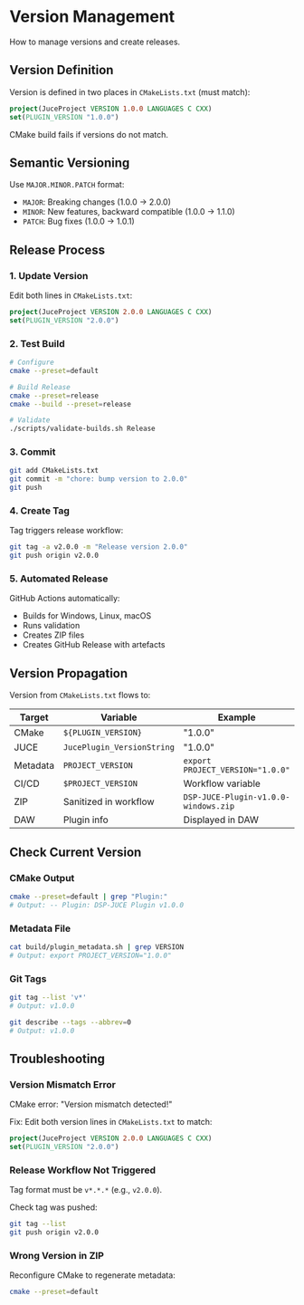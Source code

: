 # Version Management

How to manage versions and create releases.

## Version Definition

Version is defined in two places in `CMakeLists.txt` (must match):

```cmake
project(JuceProject VERSION 1.0.0 LANGUAGES C CXX)
set(PLUGIN_VERSION "1.0.0")
```

CMake build fails if versions do not match.

## Semantic Versioning

Use `MAJOR.MINOR.PATCH` format:

- `MAJOR`: Breaking changes (1.0.0 → 2.0.0)
- `MINOR`: New features, backward compatible (1.0.0 → 1.1.0)
- `PATCH`: Bug fixes (1.0.0 → 1.0.1)

## Release Process

### 1. Update Version

Edit both lines in `CMakeLists.txt`:

```cmake
project(JuceProject VERSION 2.0.0 LANGUAGES C CXX)
set(PLUGIN_VERSION "2.0.0")
```

### 2. Test Build

```bash
# Configure
cmake --preset=default

# Build Release
cmake --preset=release
cmake --build --preset=release

# Validate
./scripts/validate-builds.sh Release
```

### 3. Commit

```bash
git add CMakeLists.txt
git commit -m "chore: bump version to 2.0.0"
git push
```

### 4. Create Tag

Tag triggers release workflow:

```bash
git tag -a v2.0.0 -m "Release version 2.0.0"
git push origin v2.0.0
```

### 5. Automated Release

GitHub Actions automatically:

- Builds for Windows, Linux, macOS
- Runs validation
- Creates ZIP files
- Creates GitHub Release with artefacts

## Version Propagation

Version from `CMakeLists.txt` flows to:

| Target | Variable | Example |
|--------|----------|---------|
| CMake | `${PLUGIN_VERSION}` | "1.0.0" |
| JUCE | `JucePlugin_VersionString` | "1.0.0" |
| Metadata | `PROJECT_VERSION` | `export PROJECT_VERSION="1.0.0"` |
| CI/CD | `$PROJECT_VERSION` | Workflow variable |
| ZIP | Sanitized in workflow | `DSP-JUCE-Plugin-v1.0.0-windows.zip` |
| DAW | Plugin info | Displayed in DAW |

## Check Current Version

### CMake Output

```bash
cmake --preset=default | grep "Plugin:"
# Output: -- Plugin: DSP-JUCE Plugin v1.0.0
```

### Metadata File

```bash
cat build/plugin_metadata.sh | grep VERSION
# Output: export PROJECT_VERSION="1.0.0"
```

### Git Tags

```bash
git tag --list 'v*'
# Output: v1.0.0

git describe --tags --abbrev=0
# Output: v1.0.0
```

## Troubleshooting

### Version Mismatch Error

CMake error: "Version mismatch detected!"

Fix: Edit both version lines in `CMakeLists.txt` to match:

```cmake
project(JuceProject VERSION 2.0.0 LANGUAGES C CXX)
set(PLUGIN_VERSION "2.0.0")
```

### Release Workflow Not Triggered

Tag format must be `v*.*.*` (e.g., `v2.0.0`).

Check tag was pushed:

```bash
git tag --list
git push origin v2.0.0
```

### Wrong Version in ZIP

Reconfigure CMake to regenerate metadata:

```bash
cmake --preset=default
```

